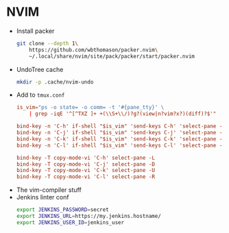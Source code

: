 # NVIM

* Install packer
  ```sh
  git clone --depth 1\
      https://github.com/wbthomason/packer.nvim\
      ~/.local/share/nvim/site/pack/packer/start/packer.nvim
  ```
* UndoTree cache
  ```sh
  mkdir -p .cache/nvim-undo
  ```
* Add to `tmux.conf`
  ```conf
  is_vim="ps -o state= -o comm= -t '#{pane_tty}' \
      | grep -iqE '^[^TXZ ]+ +(\\S+\\/)?g?(view|n?vim?x?)(diff)?$'"
  
  bind-key -n 'C-h' if-shell "$is_vim" 'send-keys C-h' 'select-pane -L'
  bind-key -n 'C-j' if-shell "$is_vim" 'send-keys C-j' 'select-pane -D'
  bind-key -n 'C-k' if-shell "$is_vim" 'send-keys C-k' 'select-pane -U'
  bind-key -n 'C-l' if-shell "$is_vim" 'send-keys C-l' 'select-pane -R'
  
  bind-key -T copy-mode-vi 'C-h' select-pane -L
  bind-key -T copy-mode-vi 'C-j' select-pane -D
  bind-key -T copy-mode-vi 'C-k' select-pane -U
  bind-key -T copy-mode-vi 'C-l' select-pane -R
  ```
* The vim-compiler stuff
* Jenkins linter conf
  ```sh
  export JENKINS_PASSWORD=secret
  export JENKINS_URL=https://my.jenkins.hostname/
  export JENKINS_USER_ID=jenkins_user
  ```
